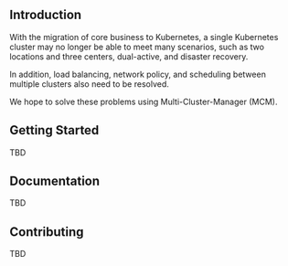 ## Introduction

With the migration of core business to Kubernetes, a single Kubernetes cluster may no longer be able to meet many scenarios, such as two locations and three centers, dual-active, and disaster recovery.

In addition, load balancing, network policy, and scheduling between multiple clusters also need to be resolved.

We hope to solve these problems using Multi-Cluster-Manager (MCM).

## Getting Started

TBD

## Documentation

TBD

## Contributing

TBD